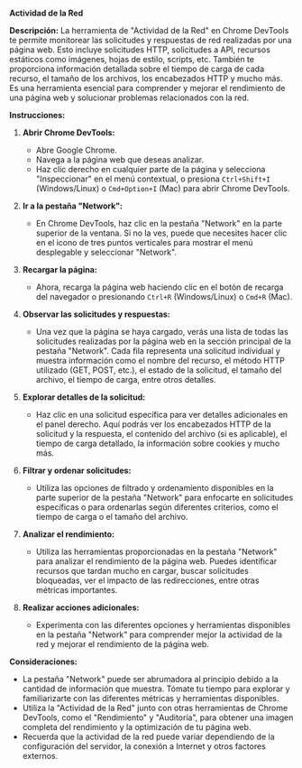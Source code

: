 **Actividad de la Red**

**Descripción:**
La herramienta de "Actividad de la Red" en Chrome DevTools te permite monitorear las solicitudes y respuestas de red realizadas por una página web. Esto incluye solicitudes HTTP, solicitudes a API, recursos estáticos como imágenes, hojas de estilo, scripts, etc. También te proporciona información detallada sobre el tiempo de carga de cada recurso, el tamaño de los archivos, los encabezados HTTP y mucho más. Es una herramienta esencial para comprender y mejorar el rendimiento de una página web y solucionar problemas relacionados con la red.

**Instrucciones:**

1. **Abrir Chrome DevTools:**
   - Abre Google Chrome.
   - Navega a la página web que deseas analizar.
   - Haz clic derecho en cualquier parte de la página y selecciona "Inspeccionar" en el menú contextual, o presiona `Ctrl+Shift+I` (Windows/Linux) o `Cmd+Option+I` (Mac) para abrir Chrome DevTools.

2. **Ir a la pestaña "Network":**
   - En Chrome DevTools, haz clic en la pestaña "Network" en la parte superior de la ventana. Si no la ves, puede que necesites hacer clic en el icono de tres puntos verticales para mostrar el menú desplegable y seleccionar "Network".

3. **Recargar la página:**
   - Ahora, recarga la página web haciendo clic en el botón de recarga del navegador o presionando `Ctrl+R` (Windows/Linux) o `Cmd+R` (Mac).

4. **Observar las solicitudes y respuestas:**
   - Una vez que la página se haya cargado, verás una lista de todas las solicitudes realizadas por la página web en la sección principal de la pestaña "Network". Cada fila representa una solicitud individual y muestra información como el nombre del recurso, el método HTTP utilizado (GET, POST, etc.), el estado de la solicitud, el tamaño del archivo, el tiempo de carga, entre otros detalles.

5. **Explorar detalles de la solicitud:**
   - Haz clic en una solicitud específica para ver detalles adicionales en el panel derecho. Aquí podrás ver los encabezados HTTP de la solicitud y la respuesta, el contenido del archivo (si es aplicable), el tiempo de carga detallado, la información sobre cookies y mucho más.

6. **Filtrar y ordenar solicitudes:**
   - Utiliza las opciones de filtrado y ordenamiento disponibles en la parte superior de la pestaña "Network" para enfocarte en solicitudes específicas o para ordenarlas según diferentes criterios, como el tiempo de carga o el tamaño del archivo.

7. **Analizar el rendimiento:**
   - Utiliza las herramientas proporcionadas en la pestaña "Network" para analizar el rendimiento de la página web. Puedes identificar recursos que tardan mucho en cargar, buscar solicitudes bloqueadas, ver el impacto de las redirecciones, entre otras métricas importantes.

8. **Realizar acciones adicionales:**
   - Experimenta con las diferentes opciones y herramientas disponibles en la pestaña "Network" para comprender mejor la actividad de la red y mejorar el rendimiento de la página web.

**Consideraciones:**
- La pestaña "Network" puede ser abrumadora al principio debido a la cantidad de información que muestra. Tómate tu tiempo para explorar y familiarizarte con las diferentes métricas y herramientas disponibles.
- Utiliza la "Actividad de la Red" junto con otras herramientas de Chrome DevTools, como el "Rendimiento" y "Auditoría", para obtener una imagen completa del rendimiento y la optimización de tu página web.
- Recuerda que la actividad de la red puede variar dependiendo de la configuración del servidor, la conexión a Internet y otros factores externos.